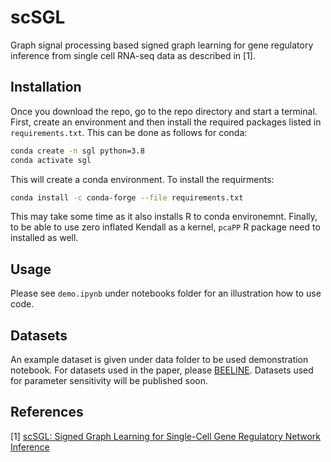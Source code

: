 # scSGL
Graph signal processing based signed graph learning for gene regulatory inference from single cell RNA-seq data as described in [1].

## Installation
Once you download the repo, go to the repo directory and start a terminal. First, create an 
environment and then install the required packages listed in `requirements.txt`. This can be done as
follows for conda:
```sh
conda create -n sgl python=3.8
conda activate sgl
```
This will create a conda environment. To install the requirments:
```sh
conda install -c conda-forge --file requirements.txt
```
This may take some time as it also installs R to conda environemnt. Finally, to be able to use 
zero inflated Kendall as a kernel, `pcaPP` R package need to installed as well. 

## Usage 
Please see `demo.ipynb` under notebooks folder for an illustration how to use code. 

## Datasets
An example dataset is given under data folder to be used demonstration notebook. For datasets used 
in the paper, please [BEELINE](https://github.com/Murali-group/Beeline). Datasets used for parameter
sensitivity will be published soon. 

## References
[1] [scSGL: Signed Graph Learning for Single-Cell Gene Regulatory Network Inference](https://www.biorxiv.org/content/10.1101/2021.07.08.451697v2.abstract)
